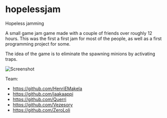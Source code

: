 # hopelessjam
Hopeless jamming

A small game jam game made with a couple of friends over roughly 12 hours. This was the first a first jam for most of the people, as well as a first programming project for some.

The idea of the game is to eliminate the spawning minions by activating traps.

![Screenshot](https://i.imgur.com/buxyNAc.png)

Team:
* https://github.com/HenriEMakela
* https://github.com/jaakaappi
* https://github.com/Querri
* https://github.com/Vezesory
* https://github.com/ZeroLoli
